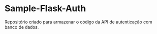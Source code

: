 # Sample-Flask-Auth

Repositório criado para armazenar o código da API de autenticação com banco de dados.